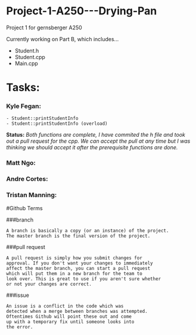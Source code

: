 # Project-1-A250---Drying-Pan
Project 1 for gernsberger A250 

Currently working on Part B, which includes...
  - Student.h
  - Student.cpp
  - Main.cpp

# Tasks:

### Kyle Fegan:
~~~~~~~~~~~~~~~~~~~~~~~~~~~~~~~~~~~~~~~~~~~~
- Student::printStudentInfo
- Student::printStudentInfo (overload)
~~~~~~~~~~~~~~~~~~~~~~~~~~~~~~~~~~~~~~~~~~~~
**Status:**
*Both functions are complete, I have commited
the h file and took out a pull request for
the cpp. We can accept the pull at any time but
I was thinking we should accept it after the
prerequisite functions are done.*

### Matt Ngo:

### Andre Cortes:

### Tristan Manning:

#Github Terms

###branch
~~~~~~~~~~~~~~~~~~~~~~~~~~~~~~~~~~~~~~~~~~~~
A branch is basically a copy (or an instance) of the project.
The master branch is the final version of the project.
~~~~~~~~~~~~~~~~~~~~~~~~~~~~~~~~~~~~~~~~~~~~

###pull request
~~~~~~~~~~~~~~~~~~~~~~~~~~~~~~~~~~~~~~~~~~~~
A pull request is simply how you submit changes for
approval. If you don't want your changes to immediately
affect the master branch, you can start a pull request
which will put them in a new branch for the team to
look over. This is great to use if you aren't sure whether
or not your changes are correct.
~~~~~~~~~~~~~~~~~~~~~~~~~~~~~~~~~~~~~~~~~~~~

###issue
~~~~~~~~~~~~~~~~~~~~~~~~~~~~~~~~~~~~~~~~~~~~
An issue is a conflict in the code which was
detected when a merge between branches was attempted.
Oftentimes Github will point these out and come
up with a temporary fix until someone looks into
the error.
~~~~~~~~~~~~~~~~~~~~~~~~~~~~~~~~~~~~~~~~~~~~
